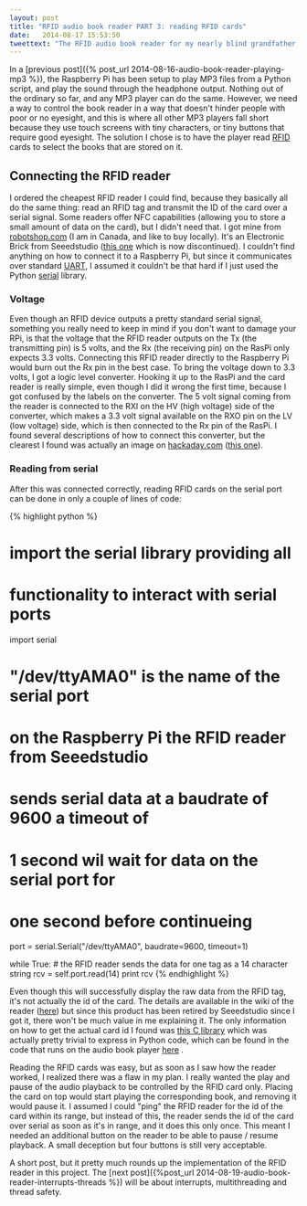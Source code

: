 ```yaml
---
layout: post
title: "RFID audio book reader PART 3: reading RFID cards"
date:   2014-08-17 15:53:50
tweettext: "The RFID audio book reader for my nearly blind grandfather, PART 3: reading the RFID cards."
---
```



In a [previous post]({% post_url 2014-08-16-audio-book-reader-playing-mp3 %}), the Raspberry Pi has been setup to play MP3 files from a Python script, and play the sound through the headphone output. Nothing out of the ordinary so far, and any MP3 player can do the same. However, we need a way to control the book reader in a way that doesn't hinder people with poor or no eyesight, and this is where all other MP3 players fall short because they use touch screens with tiny characters, or tiny buttons that require good eyesight. The solution I chose is to have the player read [RFID](http://en.wikipedia.org/wiki/Radio-frequency_identification) cards to select the books that are stored on it.

## Connecting the RFID reader

I ordered the cheapest RFID reader I could find, because they basically all do the same thing: read an RFID tag and transmit the ID of the card over a serial signal. Some readers offer NFC capabilities (allowing you to store a small amount of data on the card), but I didn't need that. I got mine from [robotshop.com](http://www.robotshop.com/ca/) (I am in Canada, and like to buy locally). It's an Electronic Brick from Seeedstudio ([this one](http://www.seeedstudio.com/depot/Electronic-brick-125Khz-RFID-Card-Reader-p-702.html) which is now discontinued). I couldn't find anything on how to connect it to a Raspberry Pi, but since it communicates over standard [UART](http://en.wikipedia.org/wiki/Universal_asynchronous_receiver/transmitter), I assumed it couldn't be that hard if I just used the Python [serial](http://pyserial.sourceforge.net/) library.

### Voltage

Even though an RFID device outputs a pretty standard serial signal, something you really need to keep in mind if you don't want to damage your RPi, is that the voltage that the RFID reader outputs on the Tx (the transmitting pin) is 5 volts, and the Rx (the receiving pin) on the RasPi only expects 3.3 volts. Connecting this RFID reader directly to the Raspberry Pi would burn out the Rx pin in the best case. To bring the voltage down to 3.3 volts, I got a logic level converter. Hooking it up to the RasPi and the card reader is really simple, even though I did it wrong the first time, because I got confused by the labels on the converter. The 5 volt signal coming from the reader is connected to the RXI on the HV (high voltage) side of the converter, which makes a 3.3 volt signal available on the RXO pin on the LV (low voltage) side, which is then connected to the Rx pin of the RasPi. I found several descriptions of how to connect this converter, but the clearest I found was actually an image on [hackaday.com](http://hackaday.com/) ([this one](http://hackaday.com/2008/06/19/sparkfuns-logic-level-converter/)).

### Reading from serial

After this was connected correctly, reading RFID cards on the serial port can be done in only a couple of lines of code:

{% highlight python %}
# import the serial library providing all
# functionality to interact with serial ports
import serial

# "/dev/ttyAMA0" is the name of the serial port
# on the Raspberry Pi the RFID reader from Seeedstudio
# sends serial data at a baudrate of 9600 a timeout of
# 1 second wil wait for data on the serial port for
# one second before continueing
port = serial.Serial("/dev/ttyAMA0", baudrate=9600, timeout=1)

while True:
    # the RFID reader sends the data for one tag as a 14 character string
    rcv = self.port.read(14)
    print rcv
{% endhighlight %}

Even though this will successfully display the raw data from the RFID tag, it's not actually the id of the card. The details are available in the wiki of the reader ([here](http://www.seeedstudio.com/wiki/index.php?title=Electronic_brick_-_125Khz_RFID_Card_Reader)) but since this product has been retired by Seeedstudio since I got it, there won't be much value in me explaining it. The only information on how to get the actual card id I found was [this C library](https://github.com/johannrichard/SeeedRFIDLib/blob/master/SeeedRFIDLib.cpp) which was actually pretty trivial to express in Python code, which can be found in the code that runs on the audio book player [here](https://github.com/wkjagt/BookPlayer/blob/master/rfid.py)  .

Reading the RFID cards was easy, but as soon as I saw how the reader worked, I realized there was a flaw in my plan. I really wanted the play and pause of the audio playback to be controlled by the RFID card only. Placing the card on top would start playing the corresponding book, and removing it would pause it. I assumed I could "ping" the RFID reader for the id of the card within its range, but instead of this, the reader sends the id of the card over serial as soon as it's in range, and it does this only once. This meant I needed an additional button on the reader to be able to pause / resume playback. A small deception but four buttons is still very acceptable.

A short post, but it pretty much rounds up the implementation of the RFID reader in this project. The [next post]({%post_url 2014-08-19-audio-book-reader-interrupts-threads %}) will be about interrupts, multithreading and thread safety.